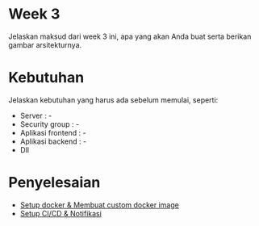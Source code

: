# Week 3
Jelaskan maksud dari week 3 ini, apa yang akan Anda buat serta berikan gambar arsitekturnya.

# Kebutuhan
Jelaskan kebutuhan yang harus ada sebelum memulai, seperti:
- Server : -
- Security group : -
- Aplikasi frontend : -
- Aplikasi backend : -
- Dll

# Penyelesaian
- [Setup docker & Membuat custom docker image](setup-docker-dan-membuat-custom-docker-image.md)
- [Setup CI/CD & Notifikasi](setup-ci-cd-dan-notifikasi.md)